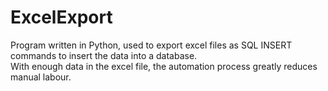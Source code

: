 # ExcelExport
Program written in Python, used to export excel files as SQL INSERT commands to insert the data into a database.  
With enough data in the excel file, the automation process greatly reduces manual labour.
